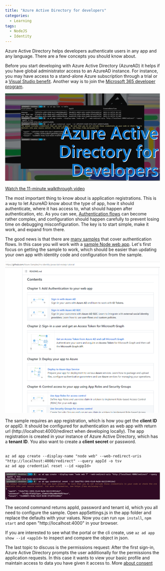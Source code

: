 ```yaml
---
title: "Azure Active Directory for developers"
categories:
  - Learning
tags:
  - NodeJS
  - Identity
---
```


Azure Active Directory helps developers authenticate users in any app and any language. There are a few concepts you should know about.

Before you start developing with Azure Active Directory (AzureAD) it helps if you have global administrator access to an AzureAD instance. For instance, you may have access to a stand-alone Azure subscription through a trial or a [Visual Studio benefit](https://my.visualstudio.com/?wt.mc_id=pdebruin_content_blog_cnl_csasci). Another way is to join the [Microsoft 365 developer program](https://developer.microsoft.com/microsoft-365/dev-program?wt.mc_id=pdebruin_content_blog_cnl_csasci).

![img](../assets/images/2022-11-18-azure-active-directory-for-developers.png)

[Watch the 11-minute walkthrough video](https://youtu.be/9rdHB-ewqLE)

The most important thing to know about is application registrations. This is a way to let AzureAD know about the type of app, how it should authenticate, where it has access to, what should happen after authentication, etc. As you can see, [Authentication flows](https://learn.microsoft.com/azure/active-directory/develop/authentication-flows-app-scenarios?wt.mc_id=pdebruin_content_blog_cnl_csasci) can become rather complex, and configuration should happen carefully to prevent losing time on debugging misconfiguration. The key is to start simple, make it work, and expand from there.

The good news is that there are [many samples](https://learn.microsoft.com/azure/active-directory/develop/sample-v2-code?wt.mc_id=pdebruin_content_blog_cnl_csasci) that cover authentication flows. In this case you will work with a [sample Node web app](https://github.com/Azure-Samples/ms-identity-javascript-nodejs-tutorial/blob/main/1-Authentication/1-sign-in/README.md?wt.mc_id=pdebruin_content_blog_cnl_csasci). Let's first focus on getting the sample to work, which should be easier than updating your own app with identity code and configuration from the sample.

![img](../assets/images/2022-11-18-azure-active-directory-for-developers1.png)

The sample requires an app registration, which is how you get the **client ID** or appID. It should be configured for authentication as web app with return url (http://localhost:4000/redirect when developing locally). The app registration is created in your instance of Azure Active Directory, which has a **tenant ID**. You also want to create a **client secret** or password.

```azurecli

az ad app create --display-name "node web" --web-redirect-uris "http://localhost:4000/redirect" --query appId -o tsv
az ad app credential reset --id <appId>

```

![img](../assets/images/2022-11-18-azure-active-directory-for-developers2.png)

The second command returns appId, password and tenant id, which you all need to configure the sample. Open appSettings.js in the app folder and replace the defaults with your values. Now you can run ```npm install```, ```npm start``` and open "http://localhost:4000" in your browser.

If you are interested to see what the portal or the cli create, use ``` az ad app show --id <appId> ``` to inspect and compare the object in json. 

The last topic to discuss is the permissions request: After the first sign-in, Azure Active Directory prompts the user additionally for the permissions the application requests. In this case it wants to view your basic profile and maintain access to data you have given it access to. More [about consent](https://learn.microsoft.com/azure/active-directory/develop/application-consent-experience?wt.mc_id=pdebruin_content_blog_cnl_csasci)

